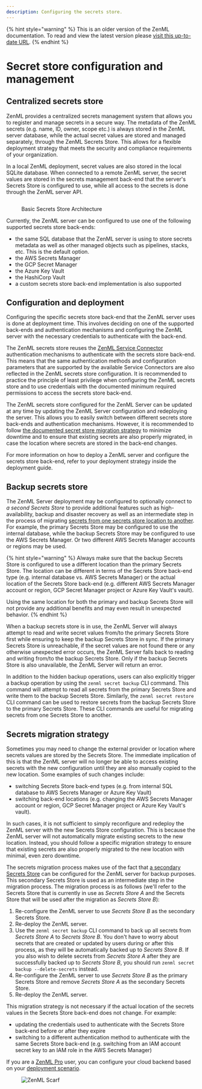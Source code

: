 ```yaml
---
description: Configuring the secrets store.
---
```


{% hint style="warning" %}
This is an older version of the ZenML documentation. To read and view the latest version please [visit this up-to-date URL](https://docs.zenml.io).
{% endhint %}


# Secret store configuration and management

## Centralized secrets store

ZenML provides a centralized secrets management system that allows you to register and manage secrets in a secure way. The metadata of the ZenML secrets (e.g. name, ID, owner, scope etc.) is always stored in the ZenML server database, while the actual secret values are stored and managed separately, through the ZenML Secrets Store. This allows for a flexible deployment strategy that meets the security and compliance requirements of your organization.

In a local ZenML deployment, secret values are also stored in the local SQLite database. When connected to a remote ZenML server, the secret values are stored in the secrets management back-end that the server's Secrets Store is configured to use, while all access to the secrets is done through the ZenML server API.

<figure><img src="../../.gitbook/assets/secrets-store-architecture.png" alt=""><figcaption><p>Basic Secrets Store Architecture</p></figcaption></figure>

Currently, the ZenML server can be configured to use one of the following supported secrets store back-ends:

* the same SQL database that the ZenML server is using to store secrets metadata as well as other managed objects such as pipelines, stacks, etc. This is the default option.
* the AWS Secrets Manager
* the GCP Secret Manager
* the Azure Key Vault
* the HashiCorp Vault
* a custom secrets store back-end implementation is also supported

## Configuration and deployment

Configuring the specific secrets store back-end that the ZenML server uses is done at deployment time. This involves deciding on one of the supported back-ends and authentication mechanisms and configuring the ZenML server with the necessary credentials to authenticate with the back-end.

The ZenML secrets store reuses the [ZenML Service Connector](../../how-to/auth-management/service-connectors-guide.md) authentication mechanisms to authenticate with the secrets store back-end. This means that the same authentication methods and configuration parameters that are supported by the available Service Connectors are also reflected in the ZenML secrets store configuration. It is recommended to practice the principle of least privilege when configuring the ZenML secrets store and to use credentials with the documented minimum required permissions to access the secrets store back-end.

The ZenML secrets store configured for the ZenML Server can be updated at any time by updating the ZenML Server configuration and redeploying the server. This allows you to easily switch between different secrets store back-ends and authentication mechanisms. However, it is recommended to follow [the documented secret store migration strategy](secret-management.md#secrets-migration-strategy) to minimize downtime and to ensure that existing secrets are also properly migrated, in case the location where secrets are stored in the back-end changes.

For more information on how to deploy a ZenML server and configure the secrets store back-end, refer to your deployment strategy inside the deployment guide.

## Backup secrets store

The ZenML Server deployment may be configured to optionally connect to _a second Secrets Store_ to provide additional features such as high-availability, backup and disaster recovery as well as an intermediate step in the process of migrating [secrets from one secrets store location to another](secret-management.md#secrets-migration-strategy). For example, the primary Secrets Store may be configured to use the internal database, while the backup Secrets Store may be configured to use the AWS Secrets Manager. Or two different AWS Secrets Manager accounts or regions may be used.

{% hint style="warning" %}
Always make sure that the backup Secrets Store is configured to use a different location than the primary Secrets Store. The location can be different in terms of the Secrets Store back-end type (e.g. internal database vs. AWS Secrets Manager) or the actual location of the Secrets Store back-end (e.g. different AWS Secrets Manager account or region, GCP Secret Manager project or Azure Key Vault's vault).

Using the same location for both the primary and backup Secrets Store will not provide any additional benefits and may even result in unexpected behavior.
{% endhint %}

When a backup secrets store is in use, the ZenML Server will always attempt to read and write secret values from/to the primary Secrets Store first while ensuring to keep the backup Secrets Store in sync. If the primary Secrets Store is unreachable, if the secret values are not found there or any otherwise unexpected error occurs, the ZenML Server falls back to reading and writing from/to the backup Secrets Store. Only if the backup Secrets Store is also unavailable, the ZenML Server will return an error.

In addition to the hidden backup operations, users can also explicitly trigger a backup operation by using the `zenml secret backup` CLI command. This command will attempt to read all secrets from the primary Secrets Store and write them to the backup Secrets Store. Similarly, the `zenml secret restore` CLI command can be used to restore secrets from the backup Secrets Store to the primary Secrets Store. These CLI commands are useful for migrating secrets from one Secrets Store to another.

## Secrets migration strategy

Sometimes you may need to change the external provider or location where secrets values are stored by the Secrets Store. The immediate implication of this is that the ZenML server will no longer be able to access existing secrets with the new configuration until they are also manually copied to the new location. Some examples of such changes include:

* switching Secrets Store back-end types (e.g. from internal SQL database to AWS Secrets Manager or Azure Key Vault)
* switching back-end locations (e.g. changing the AWS Secrets Manager account or region, GCP Secret Manager project or Azure Key Vault's vault).

In such cases, it is not sufficient to simply reconfigure and redeploy the ZenML server with the new Secrets Store configuration. This is because the ZenML server will not automatically migrate existing secrets to the new location. Instead, you should follow a specific migration strategy to ensure that existing secrets are also properly migrated to the new location with minimal, even zero downtime.

The secrets migration process makes use of the fact that [a secondary Secrets Store](secret-management.md#backup-secrets-store) can be configured for the ZenML server for backup purposes. This secondary Secrets Store is used as an intermediate step in the migration process. The migration process is as follows (we'll refer to the Secrets Store that is currently in use as _Secrets Store A_ and the Secrets Store that will be used after the migration as _Secrets Store B_):

1. Re-configure the ZenML server to use _Secrets Store B_ as the secondary Secrets Store.
2. Re-deploy the ZenML server.
3. Use the `zenml secret backup` CLI command to back up all secrets from _Secrets Store A_ to _Secrets Store B_. You don't have to worry about secrets that are created or updated by users during or after this process, as they will be automatically backed up to _Secrets Store B_. If you also wish to delete secrets from _Secrets Store A_ after they are successfully backed up to _Secrets Store B_, you should run `zenml secret backup --delete-secrets` instead.
4. Re-configure the ZenML server to use _Secrets Store B_ as the primary Secrets Store and remove _Secrets Store A_ as the secondary Secrets Store.
5. Re-deploy the ZenML server.

This migration strategy is not necessary if the actual location of the secrets values in the Secrets Store back-end does not change. For example:

* updating the credentials used to authenticate with the Secrets Store back-end before or after they expire
* switching to a different authentication method to authenticate with the same Secrets Store back-end (e.g. switching from an IAM account secret key to an IAM role in the AWS Secrets Manager)

If you are a [ZenML Pro](https://zenml.io/pro) user, you can configure your cloud backend based on your [deployment scenario](../system-architectures.md).

<figure><img src="https://static.scarf.sh/a.png?x-pxid=f0b4f458-0a54-4fcd-aa95-d5ee424815bc" alt="ZenML Scarf"><figcaption></figcaption></figure>
